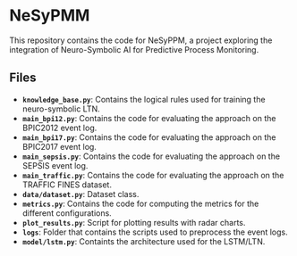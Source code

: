# NeSyPMM

This repository contains the code for NeSyPPM, a project exploring the integration of Neuro-Symbolic AI for Predictive Process Monitoring.

## Files

*   **`knowledge_base.py`**: Contains the logical rules used for training the neuro-symbolic LTN.
*   **`main_bpi12.py`**: Contains the code for evaluating the approach on the BPIC2012 event log.
*   **`main_bpi17.py`**: Contains the code for evaluating the approach on the BPIC2017 event log.
*   **`main_sepsis.py`**: Contains the code for evaluating the approach on the SEPSIS event log.
*   **`main_traffic.py`**: Contains the code for evaluating the approach on the TRAFFIC FINES dataset.
*   **`data/dataset.py`**: Dataset class.
*   **`metrics.py`**: Contains the code for computing the metrics for the different configurations.
*   **`plot_results.py`**: Script for plotting results with radar charts.
*   **`logs`**: Folder that contains the scripts used to preprocess the event logs.
*   **`model/lstm.py`**: Containts the architecture used for the LSTM/LTN.